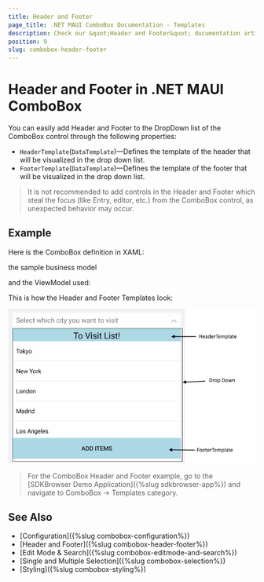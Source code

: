 ```yaml
---
title: Header and Footer
page_title: .NET MAUI ComboBox Documentation - Templates
description: Check our &quot;Header and Footer&quot; documentation article for Telerik ComboBox for .NET MAUI control.
position: 9
slug: combobox-header-footer
---
```


# Header and Footer in .NET MAUI ComboBox

You can easily add Header and Footer to the DropDown list of the ComboBox control through the following properties:

* `HeaderTemplate`(`DataTemplate`)&mdash;Defines the template of the header that will be visualized in the drop down list.
* `FooterTemplate`(`DataTemplate`)&mdash;Defines the template of the footer that will be visualized in the drop down list.

> It is not recommended to add controls in the Header and Footer which steal the focus (like Entry, editor, etc.) from the ComboBox control, as unexpected behavior may occur. 

## Example 

Here is the ComboBox definition in XAML:

<snippet id='combobox-header-footer-template'/>

the sample business model

<snippet id='combobox-city-businessmodel'/>

and the ViewModel used:

<snippet id='combobox-cities-viewmodel'/>

This is how the Header and Footer Templates look: 

![ComboBox Header Footer Templates](images/combobox-header-footer.png)

> For the ComboBox Header and Footer example, go to the [SDKBrowser Demo Application]({%slug sdkbrowser-app%}) and navigate to ComboBox -> Templates category.

## See Also

- [Configuration]({%slug combobox-configuration%})
- [Header and Footer]({%slug combobox-header-footer%})
- [Edit Mode & Search]({%slug combobox-editmode-and-search%}) 
- [Single and Multiple Selection]({%slug combobox-selection%})
- [Styling]({%slug combobox-styling%})